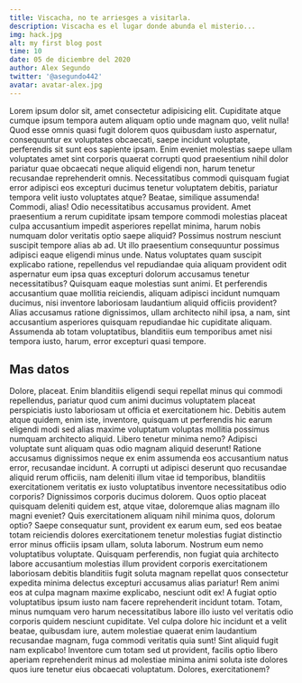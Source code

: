 ```yaml
---
title: Viscacha, no te arriesges a visitarla.
description: Viscacha es el lugar donde abunda el misterio...
img: hack.jpg
alt: my first blog post
time: 10
date: 05 de diciembre del 2020
author: Alex Segundo
twitter: '@asegundo442'
avatar: avatar-alex.jpg
---
```


Lorem ipsum dolor sit, amet consectetur adipisicing elit. Cupiditate atque cumque ipsum tempora autem aliquam optio unde magnam quo, velit nulla! Quod esse omnis quasi fugit dolorem quos quibusdam iusto aspernatur, consequuntur ex voluptates obcaecati, saepe incidunt voluptate, perferendis sit sunt eos sapiente ipsam. Enim eveniet molestias saepe ullam voluptates amet sint corporis quaerat corrupti quod praesentium nihil dolor pariatur quae obcaecati neque aliquid eligendi non, harum tenetur recusandae reprehenderit omnis. Necessitatibus commodi quisquam fugiat error adipisci eos excepturi ducimus tenetur voluptatem debitis, pariatur tempora velit iusto voluptates atque? Beatae, similique assumenda! Commodi, alias! Odio necessitatibus accusamus provident. Amet praesentium a rerum cupiditate ipsam tempore commodi molestias placeat culpa accusantium impedit asperiores repellat minima, harum nobis numquam dolor veritatis optio saepe aliquid? Possimus nostrum nesciunt suscipit tempore alias ab ad. Ut illo praesentium consequuntur possimus adipisci eaque eligendi minus unde. Natus voluptates quam suscipit explicabo ratione, repellendus vel repudiandae quia aliquam provident odit aspernatur eum ipsa quas excepturi dolorum accusamus tenetur necessitatibus? Quisquam eaque molestias sunt animi. Et perferendis accusantium quae mollitia reiciendis, aliquam adipisci incidunt numquam ducimus, nisi inventore laboriosam laudantium aliquid officiis provident? Alias accusamus ratione dignissimos, ullam architecto nihil ipsa, a nam, sint accusantium asperiores quisquam repudiandae hic cupiditate aliquam. Assumenda ab totam voluptatibus, blanditiis eum temporibus amet nisi tempora iusto, harum, error excepturi quasi tempore.

## Mas datos

Dolore, placeat. Enim blanditiis eligendi sequi repellat minus qui commodi repellendus, pariatur quod cum animi ducimus voluptatem placeat perspiciatis iusto laboriosam ut officia et exercitationem hic. Debitis autem atque quidem, enim iste, inventore, quisquam ut perferendis hic earum eligendi modi sed alias maxime voluptatum voluptas mollitia possimus numquam architecto aliquid. Libero tenetur minima nemo? Adipisci voluptate sunt aliquam quas odio magnam aliquid deserunt! Ratione accusamus dignissimos neque ex enim assumenda eos accusantium natus error, recusandae incidunt. A corrupti ut adipisci deserunt quo recusandae aliquid rerum officiis, nam deleniti illum vitae id temporibus, blanditiis exercitationem veritatis ex iusto voluptatibus inventore necessitatibus odio corporis? Dignissimos corporis ducimus dolorem. Quos optio placeat quisquam deleniti quidem est, atque vitae, doloremque alias magnam illo magni eveniet? Quis exercitationem aliquam nihil minima quos, dolorum optio? Saepe consequatur sunt, provident ex earum eum, sed eos beatae totam reiciendis dolores exercitationem tenetur molestias fugiat distinctio error minus officiis ipsam ullam, soluta laborum. Nostrum eum nemo voluptatibus voluptate. Quisquam perferendis, non fugiat quia architecto labore accusantium molestias illum provident corporis exercitationem laboriosam debitis blanditiis fugit soluta magnam repellat quos consectetur expedita minima delectus excepturi accusamus alias pariatur! Rem animi eos at culpa magnam maxime explicabo, nesciunt odit ex! A fugiat optio voluptatibus ipsum iusto nam facere reprehenderit incidunt totam. Totam, minus numquam vero harum necessitatibus labore illo iusto vel veritatis odio corporis quidem nesciunt cupiditate. Vel culpa dolore hic incidunt et a velit beatae, quibusdam iure, autem molestiae quaerat enim laudantium recusandae magnam, fuga commodi veritatis quia sunt! Sint aliquid fugit nam explicabo! Inventore cum totam sed ut provident, facilis optio libero aperiam reprehenderit minus ad molestiae minima animi soluta iste dolores quos iure tenetur eius obcaecati voluptatum. Dolores, exercitationem?
